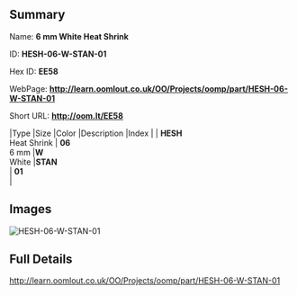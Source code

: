 

## Summary
 
Name: __6 mm White Heat Shrink__

ID: __HESH-06-W-STAN-01__

Hex ID: __EE58__

WebPage: __http://learn.oomlout.co.uk/OO/Projects/oomp/part/HESH-06-W-STAN-01__

Short URL: __http://oom.lt/EE58__


|Type   |Size   |Color   |Description   |Index   |
| __HESH__ <br>Heat Shrink  | __06__<br>6 mm   |__W__<br>White    |__STAN__<br>    | __01__<br>  |


## Images
![HESH-06-W-STAN-01](http://oomlout.com/oomp-gen/parts/HESH-06-W-STAN-01/HESH-06-W-STAN-01_420.jpg)

## Full Details

 http://learn.oomlout.co.uk/OO/Projects/oomp/part/HESH-06-W-STAN-01

